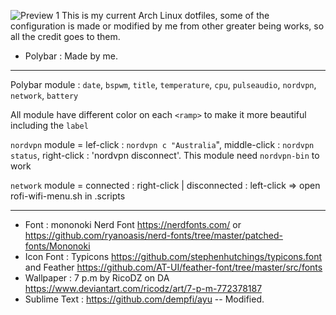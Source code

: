 ![Preview 1](https://raw.githubusercontent.com/thelazt16/dotfiles/master/preview/sc01.png)
This is my current Arch Linux dotfiles, some of the configuration is made or modified by me from other greater being works, so all the credit goes to them.

* Polybar : Made by me.
***
Polybar module : `date`, `bspwm`, `title`, `temperature`, `cpu`, `pulseaudio`, `nordvpn`, `network`, `battery` 

All module have different color on each `<ramp>` to make it more beautiful including the `label`

`nordvpn` module = lef-click : `nordvpn c "Australia`", middle-click : `nordvpn status`, right-click : 'nordvpn disconnect'. This module need `nordvpn-bin` to work

`network` module = connected : right-click | disconnected : left-click => open rofi-wifi-menu.sh in .scripts

***
* Font : mononoki Nerd Font https://nerdfonts.com/ or https://github.com/ryanoasis/nerd-fonts/tree/master/patched-fonts/Mononoki
* Icon Font : Typicons https://github.com/stephenhutchings/typicons.font and Feather https://github.com/AT-UI/feather-font/tree/master/src/fonts
* Wallpaper : 7 p.m by RicoDZ on DA https://www.deviantart.com/ricodz/art/7-p-m-772378187
* Sublime Text : https://github.com/dempfi/ayu -- Modified.
